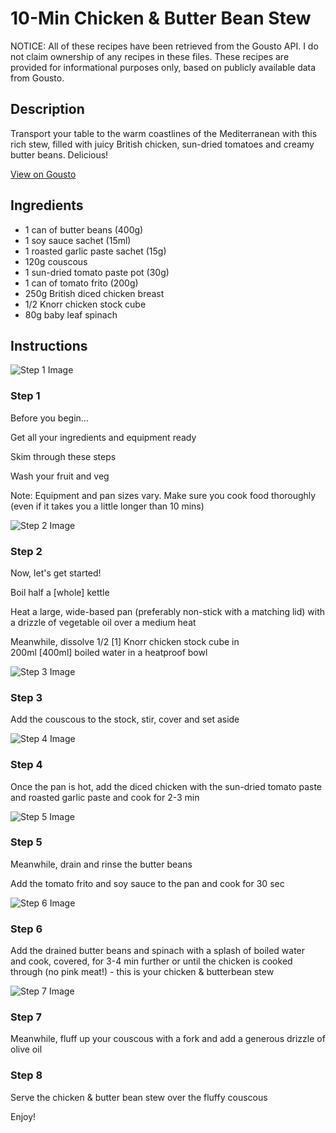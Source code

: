 # 10-Min Chicken & Butter Bean Stew

NOTICE: All of these recipes have been retrieved from the Gousto API. I do not claim ownership of any recipes in these files. These recipes are provided for informational purposes only, based on publicly available data from Gousto.

## Description

Transport your table to the warm coastlines of the Mediterranean with this rich stew, filled with juicy British chicken, sun-dried tomatoes and creamy butter beans. Delicious!

[View on Gousto](https://www.gousto.co.uk/recipes/cookbook/10-min-chicken-butter-bean-stew)

## Ingredients

- 1 can of butter beans (400g)
- 1 soy sauce sachet (15ml)
- 1 roasted garlic paste sachet (15g)
- 120g couscous
- 1 sun-dried tomato paste pot (30g)
- 1 can of tomato frito (200g)
- 250g British diced chicken breast
- 1/2 Knorr chicken stock cube
- 80g baby leaf spinach

## Instructions

![Step 1 Image](https://production-media.gousto.co.uk/cms/recipe-step-image/R2030Step-1-x200.jpg)

### Step 1

Before you begin...

Get all your ingredients and equipment ready

Skim through these steps

Wash your fruit and veg

Note: Equipment and pan sizes vary. Make sure you cook food thoroughly (even if it takes you a little longer than 10 mins)

![Step 2 Image](https://production-media.gousto.co.uk/cms/recipe-step-image/R2030Step-2-x200.jpg)

### Step 2

Now, let's get started!

Boil half a<span class="text-danger"> [whole]</span> kettle

Heat a large, wide-based pan (preferably non-stick with a matching lid) with a drizzle of vegetable oil over a medium heat

Meanwhile, dissolve 1/2<span class="text-danger"> [1]</span> Knorr chicken stock cube in 200ml<span class="text-danger"> [400ml] </span>boiled water in a heatproof bowl

![Step 3 Image](https://production-media.gousto.co.uk/cms/recipe-step-image/R2030Step-3-x200.jpg)

### Step 3

Add the couscous to the stock, stir, cover and set aside

![Step 4 Image](https://production-media.gousto.co.uk/cms/recipe-step-image/R2030Step-4-x200.jpg)

### Step 4

Once the pan is hot, add the diced chicken with the sun-dried tomato paste and roasted garlic paste and cook for 2-3 min

![Step 5 Image](https://production-media.gousto.co.uk/cms/recipe-step-image/R2030Step-5-x200.jpg)

### Step 5

Meanwhile, drain and rinse the butter beans

Add the tomato frito and soy sauce to the pan and cook for 30 sec

![Step 6 Image](https://production-media.gousto.co.uk/cms/recipe-step-image/R2030Step-6-x200.jpg)

### Step 6

Add the drained butter beans and spinach with a splash of boiled water and cook, covered, for 3-4 min further or until the chicken is cooked through (no pink meat!) - this is your chicken & butterbean stew

![Step 7 Image](https://production-media.gousto.co.uk/cms/recipe-step-image/R2030Step-7-x200.jpg)

### Step 7

Meanwhile, fluff up your couscous with a fork and add a generous drizzle of olive oil

### Step 8

Serve the chicken & butter bean stew over the fluffy couscous

Enjoy!

